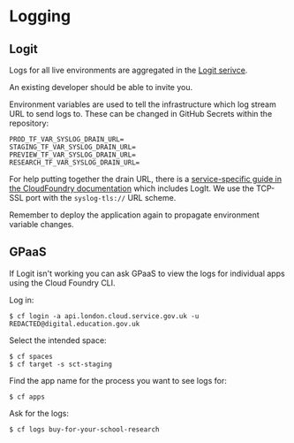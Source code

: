 # Logging

## Logit

Logs for all live environments are aggregated in the [Logit serivce](https://dashboard.logit.io).

An existing developer should be able to invite you.

Environment variables are used to tell the infrastructure which log stream URL to send logs to. These can be changed in GitHub Secrets within the repository:

```
PROD_TF_VAR_SYSLOG_DRAIN_URL=
STAGING_TF_VAR_SYSLOG_DRAIN_URL=
PREVIEW_TF_VAR_SYSLOG_DRAIN_URL=
RESEARCH_TF_VAR_SYSLOG_DRAIN_URL=
```

For help putting together the drain URL, there is a [service-specific guide in
the CloudFoundry
documentation](https://docs.cloudfoundry.org/devguide/services/log-management-thirdparty-svc.html)
which includes LogIt. We use the TCP-SSL port with the `syslog-tls://` URL
scheme.

Remember to deploy the application again to propagate environment variable changes.

## GPaaS

If Logit isn't working you can ask GPaaS to view the logs for individual apps using the Cloud Foundry CLI.

Log in:
```
$ cf login -a api.london.cloud.service.gov.uk -u REDACTED@digital.education.gov.uk
```

Select the intended space:
```
$ cf spaces
$ cf target -s sct-staging
```

Find the app name for the process you want to see logs for:
```
$ cf apps
```

Ask for the logs:
```
$ cf logs buy-for-your-school-research
```
